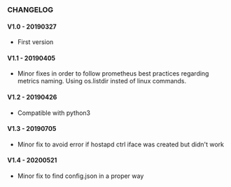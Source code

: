 ### CHANGELOG

#### V1.0 - 20190327
- First version

#### V1.1 - 20190405
- Minor fixes in order to follow prometheus best practices regarding metrics naming. Using os.listdir insted of linux commands. 

#### V1.2 - 20190426
- Compatible with python3

#### V1.3 - 20190705
- Minor fix to avoid error if hostapd ctrl iface was created but didn't work

#### V1.4 - 20200521
- Minor fix to find config.json in a proper way